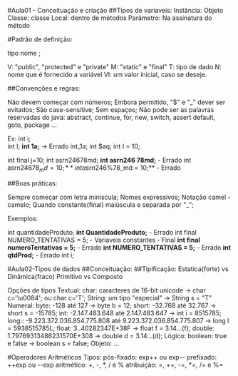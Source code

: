 #Aula01 - Conceituação e criação
##Tipos de variaveis:
Instância: Objeto
Classe: classe
Local: dentro de métodos
Parâmetro: Na assinatura do método

#Padrão de definição:
<?visibilidade?> <?modificador?> tipo nome <?=valorinicial?>;

V: "public", "protected" e "private"
M: "static" e "final"
T: tipo de dado
N: nome que é fornecido a variável
VI: um valor inicial, caso se deseje.

##Convenções e regras:

Não devem começar com números;
Embora permitido, "$" e "_" dever ser evitados;
São case-sensitive;
Sem espaços;
Não pode ser as palavras reservadas do java:
abstract, continue, for, new, switch, assert default, goto, package ...

Ex:
int i;  
int I;
**int 1a;** -> Errado
int_1a;
int $aq;
int I = 10;

int final j=10;
int asrn24678md;
**int asrn246 78md;** - Errado
int asrn2$4678_md = 10;
**int asrn2$46%78_md = 10;** - Errado 

##Boas práticas:

Sempre começar com letra miníscula;
Nomes expressivos;
Notação camel - camelo;
Quando constante(final) maiúscula e separada por "_";

Exemplos:

int quantidadeProduto;
**int QuantidadeProduto;** - Errado
int final NUMERO_TENTATIVAS = 5; - Variaveis constantes - Final
**int final numeroTentativas = 5;** - Errado
**int NUMERO_TENTATIVAS = 5;** - Errado
**int qtdProd;** - Errado
int i;

#Aula02-Tipos de dados
##Conceituação:
##Tipificação:
Estatica(forte) vs Dinâmica(fraco)
Primitivo vs Composto

Opções de tipos
Textual:
    char: caracteres de 16-bit unicode -> char c='\u0084'; ou char c='T';
    String: um tipo "especial" -> String s = "T"
Numeral:
    byte: -128 até 127 -> byte b = 12;
    short: -32.768 até 32.767 -> short s = -15785;
    int: -2.147.483.648 até 2.147.483.647 -> int i = 8515785;
    long:: -9.223.372.036.854.775.808 até 9.223.372.036.854.775.807 -> long l = 5938515785L;
    float: 3..40282347E+38F -> float f = 3.14...(f);
    double: 1.79769313486231570E+308 -> double d = 3.14...(d);
Lógico:
    boolean: true e false -> boolean s = false;
Objeto:
    ...

#Operadores Aritméticos
Tipos:
pós-fixado: exp++ ou exp--
prefixado: ++exp ou --exp
aritmético: +, -, *, / e %
atribuição: =, +=, -=, *=, /= e %=
